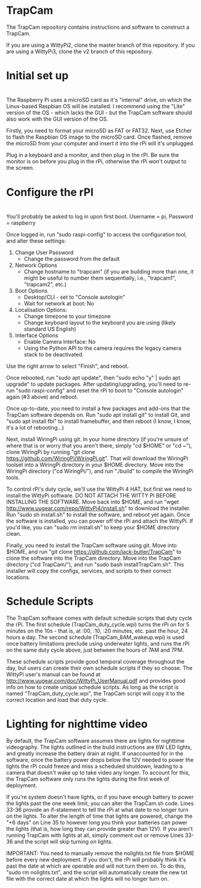 # TrapCam
The TrapCam repository contains instructions and software to construct a TrapCam.

If you are using a WittyPi2, clone the master branch of this repository.
If you are using a WittyPi3, clone the v2 branch of this repository.

# Initial set up
#
The Raspberry Pi uses a microSD card as it's "internal" drive, on which
the Linux-based Raspbian OS will be installed. I recommend using the
"Lite" version of the OS - which lacks the GUI - but the TrapCam
software should also work with the GUI version of the OS.

Firstly, you need to format your microSD as FAT or FAT32. Next, use
Etcher to flash the Raspbian OS image to the microSD card. Once flashed,
remove the microSD from your computer and insert it into the rPi will
it's unplugged.

Plug in a keyboard and a monitor, and then plug in the rPi. Be sure the
monitor is on before you plug in the rPi, otherwise the rPi won't output
to the screen.

# Configure the rPI
#
You'll probably be asked to log in upon first boot. Username = pi,
Password = raspberry

Once logged in, run "sudo raspi-config" to access the configuration
tool, and alter these settings:
1. Change User Password
	* Change the password from the default
2. Network Options
	* Change hostname to "trapcam" (if you are building more than one,
	  it might be useful to number them sequentially, i.e., "trapcam1", "trapcam2", etc.)
3. Boot Options
    * Desktop/CLI - set to "Console autologin"
    * Wait for network at boot: No
4. Localisation Options:
    * Change timezone to your timezone
    * Change keyboard layout to the keyboard you are using (likely standard US English)
5. Interface Options
    * Enable Camera Interface: No
    * Using the Python API to the camera requires the legacy camera stack to be deactivated.

Use the right arrow to select "Finish", and reboot.

Once rebooted, run "sudo apt update", then "sudo echo "y" | sudo apt upgrade" to update
packages. After updating/upgrading, you'll need to re-run "sudo raspi-config" and reset
the rPi to boot to "Console autologin" again (#3 above) and reboot.

Once up-to-date, you need to install a few packages and add-ons that the TrapCam
software depends on. Run "sudo apt install git" to install Git, and "sudo apt install fbi"
to install framebuffer, and then reboot (I know, I know, it's a lot of rebooting...)

Next, install WiringPi using git. In your home directory (if you're unsure of where that
is or worry that you aren't there, simply "cd $HOME" or "cd ~"), clone WiringPi by
running "git clone https://github.com/WiringPi/WiringPi.git". That will download the
WiringPi toolset into a WiringPi directory in your $HOME directory. Move into the
WiringPi directory ("cd WiringPi/"), and run "./build" to compile the WiringPi tools.

To control rPi's duty cycle, we'll use the WittyPi 4 HAT, but first we need to install
the WittyPi software. DO NOT ATTACH THE WITTY PI BEFORE INSTALLING THE SOFTWARE. Move
back into $HOME, and run  "wget http://www.uugear.com/repo/WittyPi4/install.sh"
to download the installer. Run "sudo sh install.sh" to install the software, and
reboot yet again. Once the software is installed, you can power off the rPi and attach
the WittyPi. If you'd like, you can "sudo rm install.sh" to keep your $HOME
directory clean.

Finally, you need to install the TrapCam software using git. Move into $HOME, and run
"git clone https://github.com/jack-butler/TrapCam" to clone the software into the TrapCam
directory. Move into the TrapCam directory ("cd TrapCam/"), and run "sudo bash
installTrapCam.sh". This installer will copy the configs, services, and scripts to their
correct locations.

# Schedule Scripts

The TrapCam software comes with default schedule scripts that duty cycle the rPi. The
first schedule (TrapCam_duty_cycle.wpi) turns the rPi on for 5 minutes on the 10s -
that is, at :00, :10, :20 minutes, etc. past the hour, 24 hours a day. The second schedule
(TrapCam_8AM_wakeup.wpi) is used once battery limitations preclude using underwater
lights, and runs the rPi on the same duty cycle above, just between the hours of 7AM and
7PM.

These schedule scripts provide good temporal coverage throughout the day, but users can
create their own schedule scripts if they so choose. The WittyPi user's manual can be
found at http://www.uugear.com/doc/WittyPi_UserManual.pdf and provides good info on how
to create unique schedule scripts. As long as the script is named "TrapCam_duty_cycle.wpi",
the TrapCam script will copy it to the correct location and load that duty cycle.

# Lighting for nighttime video

By default, the TrapCam software assumes there are lights for nighttime videography. The
lights outlined in the build instructions are 6W LED lights, and greatly increase the
battery drain at night. If unaccounted for in the software, once the battery power drops
below the 12V needed to power the lights the rPi could freeze and miss a scheduled shutdown,
leading to a camera that doesn't wake up to take video any longer. To account for this,
the TrapCam software only runs the lights during the first week of deployment.

If you're system doesn't have lights, or if you have enough battery to power the lights
past the one week limit, you can alter the TrapCam.sh code. Lines 33-36 provide an
if-statement to tell the rPi at what date to no longer turn on the lights. To alter the
length of time that lights are powered, change the "+6 days" on Line 35 to however long
you think your batteries can power the lights (that is, how long they can provide greater
than 12V). If you aren't running TrapCam with lights at all, simply comment out or remove
Lines 33-36 and the script will skip turning on lights.

IMPORTANT: You need to manually remove the nolights.txt file from $HOME before every new
deployment. If you don't, the rPi will probably think it's past the date at which are
operable and will not turn them on. To do this, "sudo rm nolights.txt", and the script
will automatically create the new txt file with the correct date at which the lights
will no longer turn on.
